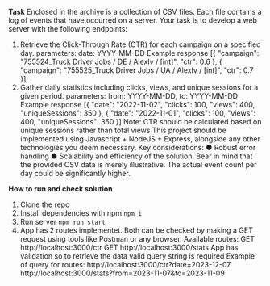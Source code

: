 **Task**
Enclosed in the archive is a collection of CSV files. Each file contains a log of events that
have occurred on a server.
Your task is to develop a web server with the following endpoints:
1. Retrieve the Click-Through Rate (CTR) for each campaign on a specified day.
parameters: date: YYYY-MM-DD
Example response
[{
"campaign": "755524_Truck Driver Jobs / DE / AlexIv / [int]",
"ctr": 0.6
}, {
"campaign": "755525_Truck Driver Jobs / UA / AlexIv / [int]",
"ctr": 0.7
}];
2. Gather daily statistics including clicks, views, and unique sessions for a given period.
parameters: from: YYYY-MM-DD, to: YYYY-MM-DD
Example response
[{
"date": "2022-11-02",
"clicks": 100,
"views": 400,
"uniqueSessions": 350
}, {
"date": "2022-11-01",
"clicks": 100,
"views": 400,
"uniqueSessions": 350
}]
Note: CTR should be calculated based on unique sessions rather than total views
This project should be implemented using Javascript + NodeJS + Express, alongside any
other technologies you deem necessary.
Key considerations:
● Robust error handling
● Scalability and efficiency of the solution. Bear in mind that the provided CSV data is
merely illustrative. The actual event count per day could be significantly higher.

**How to run and check solution**
1. Clone the repo
2. Install dependencies with npm 
```npm i```
3. Run server
```npm run start```
4. App has 2 routes implementet. Both can be checked by making a GET request using tools like Postman or any browser. 
Available routes:
GET http://localhost:3000/ctr
GET http://localhost:3000/stats
App has validation so to retrieve the data valid query string is required
Example of query for routes:
http://localhost:3000/ctr?date=2023-12-07
http://localhost:3000/stats?from=2023-11-07&to=2023-11-09

